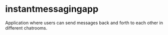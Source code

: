 # instantmessagingapp
Application where users can send messages back and forth to each other in different chatrooms.
